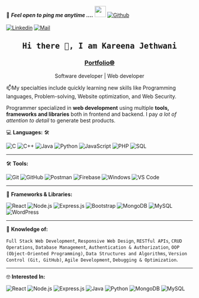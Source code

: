 <!--

## Complete list of github markdown emoji markup
https://gist.github.com/rxaviers/7360908

## technologies Icons 
https://simpleicons.org/

-->
📝 ***Feel open to ping me anytime ....*** <img src="https://media.giphy.com/media/WUlplcMpOCEmTGBtBW/giphy.gif" width="30">  [![Github](https://img.shields.io/badge/follow%20me-100+-red?style=social&logo=github)](https://github.com/Kareenajethwani03)
<br>
<br>
[![Linkedin](https://img.shields.io/badge/LinkedIn-Kareena%20Jethwani-blue?logo=Linkedin&logoColor=blue&labelColor=black)](https://www.linkedin.com/in/kareenajethwani03/)
[![Mail](https://img.shields.io/badge/Gmail-missjethwani03@gmail.com-blue?logo=Gmail&logoColor=blue&labelColor=black)](mailto:missjethwani03@gmail.com)
<br>
<h2 align='center'><samp><strong>Hi there 👋, I am Kareena Jethwani</strong></samp></h2>
<h3 align='center'><strong><a href="" target="_blank">Portfolio🌐</a></strong></h3>
<p align='center'>Software developer | Web developer</p>

<p align='left'>📫My specialties include quickly learning new skills like Programming languages, Problem-solving, Website optimization, and Web Security.</p>

Programmer specialized in **web development** using multiple **tools, frameworks and libraries** both in frontend and backend. I pay *a lot of attention to detail* to generate best products.


💻 **Languages:** 🛠️<br>

![C](https://img.shields.io/badge/-C-000000?style=flat&logo=c&logoColor=A8B9CC&labelColor=ffffff)
![C++](https://img.shields.io/badge/-C++-000000?style=flat&logo=c%2B%2B&logoColor=00599C&labelColor=ffffff)
![Java](https://img.shields.io/badge/-Java-000000?style=flat&logo=openjdk&logoColor=007396&labelColor=ffffff)
![Python](https://img.shields.io/badge/-Python-000000?style=flat&logo=python&logoColor=3776AB&labelColor=ffffff)
![JavaScript](https://img.shields.io/badge/-JavaScript-000000?style=flat&logo=javascript)
![PHP](https://img.shields.io/badge/-PHP-000000?style=flat&logo=php&labelColor=ffffff)
![SQL](https://img.shields.io/badge/-SQL-000000?style=flat&logo=sqlite&logoColor=4479A1&labelColor=ffffff)

---

🛠️ **Tools:** <br>

![Git](https://img.shields.io/badge/-Git-000000?style=flat&logo=git&logoColor=F05032&labelColor=ffffff)
![GitHub](https://img.shields.io/badge/-GitHub-000000?style=flat&logo=github&logoColor=000000&labelColor=ffffff)
![Postman](https://img.shields.io/badge/-Postman-000000?style=flat&logo=postman&logoColor=FF6C37&labelColor=ffffff)
![Firebase](https://img.shields.io/badge/-Firebase-000000?style=flat&logo=firebase&logoColor=FFCA28&labelColor=ffffff)
![Windows](https://img.shields.io/badge/-Windows-000000?style=flat&logo=windows&logoColor=ffffff&labelColor=0078D6)
![VS Code](https://img.shields.io/badge/-VS%20Code-000000?style=flat&logo=visual-studio-code&logoColor=007ACC)

---

🚀 **Frameworks & Libraries:** <br>

![React](https://img.shields.io/badge/-React-000000?style=flat&logo=react&logoColor=61DAFB&labelColor=000000)
![Node.js](https://img.shields.io/badge/-Node.js-000000?style=flat&logo=node.js&logoColor=339933&labelColor=ffffff)
![Express.js](https://img.shields.io/badge/-Express.js-000000?style=flat&logo=express&logoColor=ffffff&labelColor=000000)
![Bootstrap](https://img.shields.io/badge/-Bootstrap-000000?style=flat&logo=bootstrap&logoColor=ffffff&labelColor=563D7C)
![MongoDB](https://img.shields.io/badge/-MongoDB-000000?style=flat&logo=mongodb&logoColor=47A248&labelColor=ffffff)
![MySQL](https://img.shields.io/badge/-MySQL-000000?style=flat&logo=mysql&logoColor=4479A1&labelColor=ffffff)
![WordPress](https://img.shields.io/badge/-WordPress-000000?style=flat&logo=wordpress&labelColor=21759B)

---

🧐 **Knowledge of:**<br>

`Full Stack Web Development`, `Responsive Web Design`, `RESTful APIs`, `CRUD Operations`, `Database Management`, `Authentication & Authorization`, `OOP (Object-Oriented Programming)`, `Data Structures and Algorithms`, `Version Control (Git, GitHub)`, `Agile Development`, `Debugging & Optimization`.

---

🤓 **Interested In:** <br>

![React](https://img.shields.io/badge/-React-000000?style=flat&logo=react&logoColor=61DAFB&labelColor=000000)
![Node.js](https://img.shields.io/badge/-Node.js-000000?style=flat&logo=node.js&logoColor=339933&labelColor=ffffff)
![Express.js](https://img.shields.io/badge/-Express.js-000000?style=flat&logo=express&logoColor=ffffff&labelColor=000000)
![Java](https://img.shields.io/badge/-Java-000000?style=flat&logo=openjdk&logoColor=007396&labelColor=ffffff)
![Python](https://img.shields.io/badge/-Python-000000?style=flat&logo=python&logoColor=3776AB&labelColor=ffffff)
![MongoDB](https://img.shields.io/badge/-MongoDB-000000?style=flat&logo=mongodb&logoColor=47A248&labelColor=ffffff)
![MySQL](https://img.shields.io/badge/-MySQL-000000?style=flat&logo=mysql&logoColor=4479A1&labelColor=ffffff)

<br>
